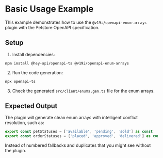 # Basic Usage Example

This example demonstrates how to use the `@v19i/openapi-enum-arrays` plugin with the Petstore OpenAPI specification.

## Setup

1. Install dependencies:
```bash
npm install @hey-api/openapi-ts @v19i/openapi-enum-arrays
```

2. Run the code generation:
```bash
npx openapi-ts
```

3. Check the generated `src/client/enums.gen.ts` file for the enum arrays.

## Expected Output

The plugin will generate clean enum arrays with intelligent conflict resolution, such as:

```typescript
export const petStatuses = ['available', 'pending', 'sold'] as const
export const orderStatuses = ['placed', 'approved', 'delivered'] as const
```

Instead of numbered fallbacks and duplicates that you might see without the plugin.